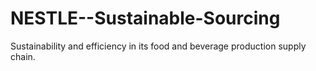 # NESTLE--Sustainable-Sourcing
Sustainability and efficiency in its food and beverage production supply chain.
